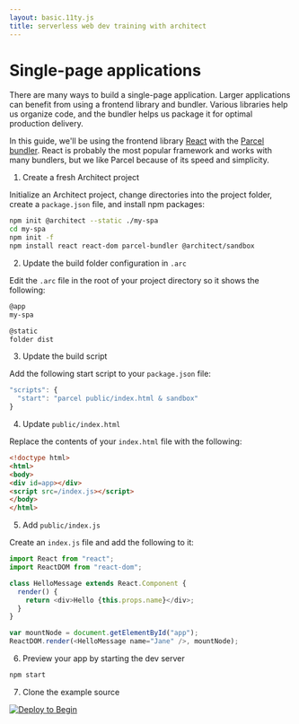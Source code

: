```yaml
---
layout: basic.11ty.js
title: serverless web dev training with architect
---
```


# Single-page applications

There are many ways to build a single-page application. Larger applications can benefit from using a frontend library and bundler. Various libraries help us organize code, and the bundler helps us package it for optimal production delivery.

In this guide, we'll be using the frontend library <a href=https://reactjs.org/ target=blank>React</a> with the <a href=https://parceljs.org/recipes.html target=blank>Parcel bundler</a>. React is probably the most popular framework and works with many bundlers, but we like Parcel because of its speed and simplicity.

1. Create a fresh Architect project

Initialize an Architect project, change directories into the project folder, create a `package.json` file, and install npm packages:

```bash
npm init @architect --static ./my-spa
cd my-spa
npm init -f
npm install react react-dom parcel-bundler @architect/sandbox
```

2. Update the build folder configuration in `.arc`

Edit the `.arc` file in the root of your project directory so it shows the following:

```bash
@app
my-spa

@static
folder dist
```

3. Update the build script

Add the following start script to your `package.json` file:

```javascript
"scripts": {
  "start": "parcel public/index.html & sandbox"
}
```

4. Update `public/index.html`

Replace the contents of your `index.html` file with the following:

```html
<!doctype html>
<html>
<body>
<div id=app></div>
<script src=/index.js></script>
</body>
</html>
```

5. Add `public/index.js`

Create an `index.js` file and add the following to it:

```javascript
import React from "react";
import ReactDOM from "react-dom";

class HelloMessage extends React.Component {
  render() {
    return <div>Hello {this.props.name}</div>;
  }
}

var mountNode = document.getElementById("app");
ReactDOM.render(<HelloMessage name="Jane" />, mountNode);
```

6. Preview your app by starting the dev server

```bash
npm start
```

7. Clone the example source

[![Deploy to Begin](https://static.begin.com/deploy-to-begin.svg)](https://begin.com/apps/create?template=https://github.com/begin-examples/learn-node-spa)
